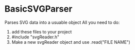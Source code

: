 # BasicSVGParser
Parses SVG data into a usuable object 
All you need to do:
1. add these files to your project 
2. #include "svgReader.h"
3. Make a new svgReader object and use .read("FILE NAME")
